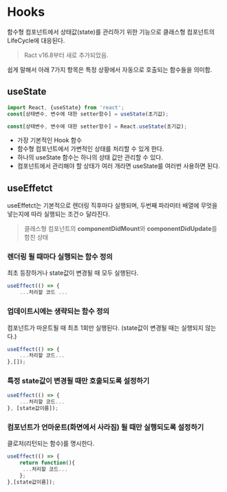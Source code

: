 # Hooks

함수형 컴포넌트에서 상태값(state)를 관리하기 위한 기능으로 클래스형 컴포넌트의 LifeCycle에 대응된다.

> Ract v16.8부터 새로 추가되었음.

쉽게 말해서 아래 7가지 항목은 특정 상황에서 자동으로 호출되는 함수들을 의미함.

## useState

```js
import React, {useState} from 'react';
const[상태변수, 변수에 대한 setter함수] = useState(초기값);
```

```js
const[상태변수, 변수에 대한 setter함수] = React.useState(초기값);
```

- 가장 기본적인 Hook 함수
- 함수형 컴포넌트에서 가변적인 상태를 처리할 수 있게 한다.
- 하나의 useState 함수는 하나의 상태 값만 관리할 수 있다.
 - 컴포넌트에서 관리해야 할 상태가 여러 개라면 useState를 여러번 사용하면 된다.
 
## useEffetct
 
useEffetct는 기본적으로 렌더링 직후마다 실행되며, 두번째 파라미터 배열에 무엇을 넣는지에 따라 실행되는 조건ㅇ 달라진다.
 
> 클래스형 컴포넌트의 **componentDidMount**와 **componentDidUpdate**를 함친 상태
 
### 렌더링 될 때마다 실행되는 함수 정의

최초 등장하거나 state값이 변경될 때 모두 실행된다.
 
```js
useEffect(() => {
    ...처리할 코드 ...
```

### 업데이트시에는 생략되는 함수 정의
컴포넌트가 마운트될 때 최초 1회만 실행된다. (state값이 변경될 때는 실행되지 않는다.)
```js
useEffect(() => {
    ...처리할 코드...
},[]);
```

### 특정 state값이 변경될 때만 호출되도록 설정하기

```js
useEffect(() => {
    ...처리할 코드...
}, [state값이름]);
```

### 컴포넌트가 언마운트(화면에서 사라짐) 될 때만 실행되도록 설정하기

클로저(리턴되는 함수)를 명시한다.

```js
useEffect(() => {
    return function(){
     ...처리할 코드...
    };
},[state값이름]);
```

<!-- npm start or yarn start
     - 개발용 실행모드

     npm run build
     - 배포를 위한 패키징
     - 명령 수행 후 build라는 폴더가 생성되고 이 폴더의 항목들을 웹 서버에 업로드 하여 실행가능
     - 빌트 결과물을 확인하기 위해서는 build 폴더 안에 live-server 구동으로 확인가능

    // IE11 브라우저 지원 기능 추가
    // >> npm install --save react-app-polyfill
    import 'react-app-polyfill/ie9;
    import 'react-app-polyfill/stable;
-->
 

